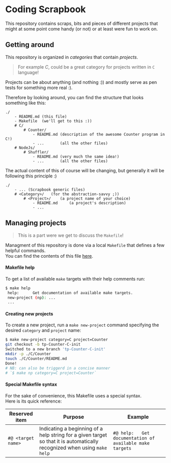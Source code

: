 # Coding Scrapbook

<!-- TODO: add a picture of a scrapbook to give a better idea -->

This repository contains scraps, bits and pieces
of different projects that might at some point
come handy (or not) or at least were fun to work on.  

## Getting around

This repository is organized in _categories_ that contain _projects_.  

> For example _C_, could be a great category for projects
> written in `C` language!

Projects can be about anything (and nothing :)) and mostly
serve as pen tests for something more real :).

Therefore by looking around, you can find the structure
that looks something like this:  

```plaintext
./
    - README.md (this file)
    - Makefile  (we'll get to this :))
    # C/
        # Counter/
            - README.md (description of the awesome Counter program in C!)
            - ...       (all the other files)
    # NodeJs/
        # Shuffler/
            - README.md (very much the same idea!)
            - ...       (all the other files)
```

The actual content of this of course will be changing,
but generally it will be following this principle :) 

```plaintext
./
    - ... (Scrapbook generic files)
    # <Category>/   (for the abstraction-savvy ;))
        # <Project>/    (a project name of your choice)
            - README.md     (a project's description)
            - ...
```

## Managing projects

> This is a part were we get to discuss the `Makefile`!  

Managment of this repository is done via a local
`Makefile` that defines a few helpful commands.  
You can find the contents of this file [here](./Makefile).  

#### Makefile help

To get a list of available `make` targets with their help comments run:  

```bash
$ make help
 help:      Get documentation of available make targets.
 new-project (np): ...
 ...
```

#### Creating new projects

To create a new project, run a `make new-project` command
specifying the desired `category` and `project` name:  

```bash
$ make new-project category=C project=Counter
git checkout -b tp-Counter-C-init
Switched to a new branch 'tp-Counter-C-init'
mkdir -p ./C/Counter
touch ./C/Counter/README.md
Done!
# NB: can also be triggerd in a concise manner
# `$ make np category=C project=Counter`
```

#### Special Makefile syntax

For the sake of convenience, this Makefile uses a special syntax.  
Here is its quick reference:  

Reserved item | Purpose | Example
------------- | ------- | -------
`#@ <target name>` | Indicating a beginning of a help string for a given target so that it is automatically recognized when using `make help` | `#@ help:   Get documentation of available make targets`


<!-- TODO: add section listing existing projects -->
<!-- ## Project listing -->
